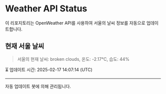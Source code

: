 
# Weather API Status

이 리포지토리는 OpenWeather API를 사용하여 서울의 날씨 정보를 자동으로 업데이트합니다.

## 현재 서울 날씨
> 서울의 현재 날씨: broken clouds, 온도: -2.17°C, 습도: 44%

⏳ 업데이트 시간: 2025-02-17 14:07:14 (UTC)

---
자동 업데이트 봇에 의해 관리됩니다.
